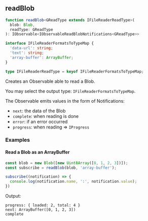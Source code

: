 ## readBlob

```ts
function readBlob<GReadType extends IFileReaderReadType>(
  blob: Blob,
  readType: GReadType
): IObservable<IObservableReadBlobNotifications<GReadType>>
```

```ts
interface IFileReaderFormatsToTypeMap {
  'data-url': string;
  'text': string;
  'array-buffer': ArrayBuffer;
}

type IFileReaderReadType = keyof IFileReaderFormatsToTypeMap;
```

Creates an Observable able to read a Blob.

You may select the output type: `IFileReaderFormatsToTypeMap`.

The Observable emits values in the form of Notifications:

- `next`: the data of the Blob
- `complete`: when reading is done
- `error`: if an error occurred
- `progress`: when reading => `IProgress`

### Examples

#### Read a Blob as an ArrayBuffer

```ts
const blob = new Blob([new Uint8Array([0, 1, 2, 3])]);
const subscribe = readBlob(blob, 'array-buffer');

subscribe((notification) => {
  console.log(notification.name, ':', notification.value);
})
```

Output:

```text
progress: { loaded: 2, total: 4 }
next: ArrayBuffer([0, 1, 2, 3])
complete
```


